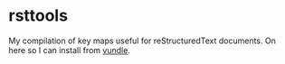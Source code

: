 rsttools
========

My compilation of key maps useful for reStructuredText documents. On here so I
can install from [vundle][].

[vundle]: https://github.com/gmarik/vundle

